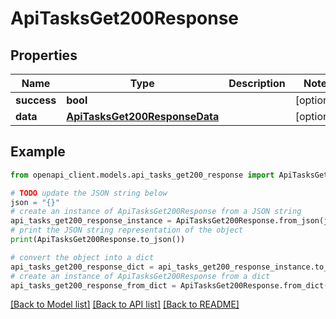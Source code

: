 # ApiTasksGet200Response


## Properties

Name | Type | Description | Notes
------------ | ------------- | ------------- | -------------
**success** | **bool** |  | [optional] 
**data** | [**ApiTasksGet200ResponseData**](ApiTasksGet200ResponseData.md) |  | [optional] 

## Example

```python
from openapi_client.models.api_tasks_get200_response import ApiTasksGet200Response

# TODO update the JSON string below
json = "{}"
# create an instance of ApiTasksGet200Response from a JSON string
api_tasks_get200_response_instance = ApiTasksGet200Response.from_json(json)
# print the JSON string representation of the object
print(ApiTasksGet200Response.to_json())

# convert the object into a dict
api_tasks_get200_response_dict = api_tasks_get200_response_instance.to_dict()
# create an instance of ApiTasksGet200Response from a dict
api_tasks_get200_response_from_dict = ApiTasksGet200Response.from_dict(api_tasks_get200_response_dict)
```
[[Back to Model list]](../README.md#documentation-for-models) [[Back to API list]](../README.md#documentation-for-api-endpoints) [[Back to README]](../README.md)


